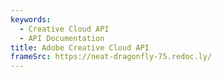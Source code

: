 ```yaml
---
keywords:
  - Creative Cloud API
  - API Documentation
title: Adobe Creative Cloud API
frameSrc: https://neat-dragonfly-75.redoc.ly/
---
```

